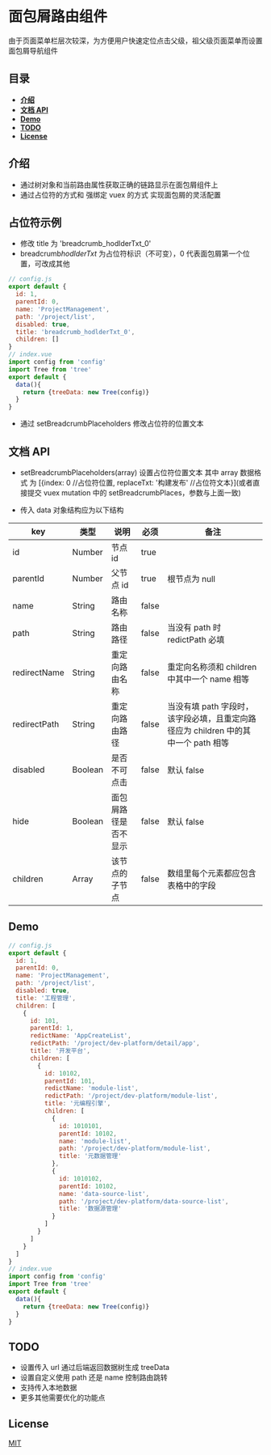 # 面包屑路由组件

由于页面菜单栏层次较深，为方便用户快速定位点击父级，祖父级页面菜单而设置面包屑导航组件

## 目录

- **[介绍](#介绍)**
- **[文档 API](#文档API)**
- **[Demo](#Demo)**
- **[TODO](#TODO)**
- **[License](#license)**

## 介绍

- 通过树对象和当前路由属性获取正确的链路显示在面包屑组件上
- 通过占位符的方式和 强绑定 vuex 的方式 实现面包屑的灵活配置

## 占位符示例

- 修改 title 为 'breadcrumb_hodlderTxt_0'
- breadcrumb*hodlderTxt* 为占位符标识（不可变），0 代表面包屑第一个位置，可改成其他

```javascript
// config.js
export default {
  id: 1,
  parentId: 0,
  name: 'ProjectManagement',
  path: '/project/list',
  disabled: true,
  title: 'breadcrumb_hodlderTxt_0',
  children: []
}
// index.vue
import config from 'config'
import Tree from 'tree'
export default {
  data(){
    return {treeData: new Tree(config)}
  }
}
```

- 通过 setBreadcrumbPlaceholders 修改占位符的位置文本



## 文档 API

- setBreadcrumbPlaceholders(array) 设置占位符位置文本
  其中 array 数据格式 为 [{index: 0 //占位符位置, replaceTxt: '构建发布' //占位符文本}](或者直接提交 vuex mutation 中的 setBreadcrumbPlaces，参数与上面一致)

- 传入 data 对象结构应为以下结构

| key          | 类型    | 说明                 | 必须  | 备注                                                                               |
| ------------ | ------- | -------------------- | ----- | ---------------------------------------------------------------------------------- |
| id           | Number  | 节点 id              | true  |                                                                                    |
| parentId     | Number  | 父节点 id            | true  | 根节点为 null                                                                      |
| name         | String  | 路由名称             | false |                                                                                    |
| path         | String  | 路由路径             | false | 当没有 path 时 redictPath 必填                                                     |
| redirectName | String  | 重定向路由名称       | false | 重定向名称须和 children 中其中一个 name 相等                                       |
| redirectPath | String  | 重定向路由路径       | false | 当没有填 path 字段时，该字段必填，且重定向路径应为 children 中的其中一个 path 相等 |
| disabled     | Boolean | 是否不可点击         | false | 默认 false                                                                         |
| hide         | Boolean | 面包屑路径是否不显示 | false | 默认 false                                                                         |
| children     | Array   | 该节点的子节点       | false | 数组里每个元素都应包含表格中的字段                                                 |



## Demo

```javascript
// config.js
export default {
  id: 1,
  parentId: 0,
  name: 'ProjectManagement',
  path: '/project/list',
  disabled: true,
  title: '工程管理',
  children: [
    {
      id: 101,
      parentId: 1,
      redictName: 'AppCreateList',
      redictPath: '/project/dev-platform/detail/app',
      title: '开发平台',
      children: [
        {
          id: 10102,
          parentId: 101,
          redictName: 'module-list',
          redictPath: '/project/dev-platform/module-list',
          title: '元编程引擎',
          children: [
            {
              id: 1010101,
              parentId: 10102,
              name: 'module-list',
              path: '/project/dev-platform/module-list',
              title: '元数据管理'
            },
            {
              id: 1010102,
              parentId: 10102,
              name: 'data-source-list',
              path: '/project/dev-platform/data-source-list',
              title: '数据源管理'
            }
          ]
        }
      ]
    }
  ]
}
// index.vue
import config from 'config'
import Tree from 'tree'
export default {
  data(){
    return {treeData: new Tree(config)}
  }
}
```



## TODO

- 设置传入 url 通过后端返回数据树生成 treeData
- 设置自定义使用 path 还是 name 控制路由跳转
- 支持传入本地数据
- 更多其他需要优化的功能点



## License

[MIT](./LICENSE)


